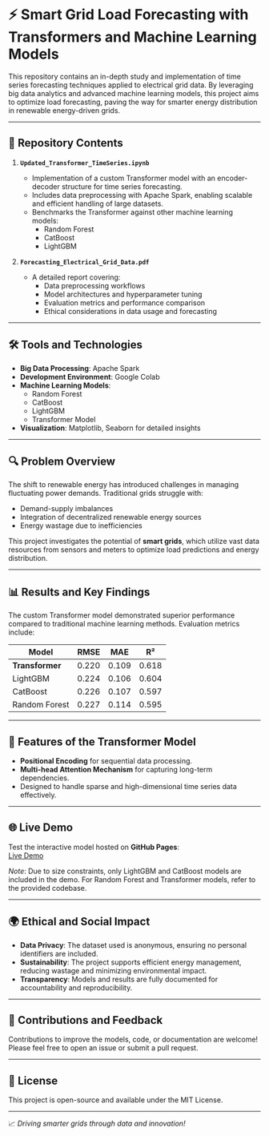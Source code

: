 # ⚡ Smart Grid Load Forecasting with Transformers and Machine Learning Models

This repository contains an in-depth study and implementation of time series forecasting techniques applied to electrical grid data. By leveraging big data analytics and advanced machine learning models, this project aims to optimize load forecasting, paving the way for smarter energy distribution in renewable energy-driven grids.

---

## 📂 Repository Contents
1. **`Updated_Transformer_TimeSeries.ipynb`**  
   - Implementation of a custom Transformer model with an encoder-decoder structure for time series forecasting.  
   - Includes data preprocessing with Apache Spark, enabling scalable and efficient handling of large datasets.  
   - Benchmarks the Transformer against other machine learning models:
     - Random Forest  
     - CatBoost  
     - LightGBM  

2. **`Forecasting_Electrical_Grid_Data.pdf`**  
   - A detailed report covering:
     - Data preprocessing workflows
     - Model architectures and hyperparameter tuning
     - Evaluation metrics and performance comparison
     - Ethical considerations in data usage and forecasting  

---

## 🛠️ Tools and Technologies
- **Big Data Processing**: Apache Spark  
- **Development Environment**: Google Colab  
- **Machine Learning Models**:
  - Random Forest  
  - CatBoost  
  - LightGBM  
  - Transformer Model  
- **Visualization**: Matplotlib, Seaborn for detailed insights  

---

## 🔍 Problem Overview
The shift to renewable energy has introduced challenges in managing fluctuating power demands. Traditional grids struggle with:
- Demand-supply imbalances  
- Integration of decentralized renewable energy sources  
- Energy wastage due to inefficiencies  

This project investigates the potential of **smart grids**, which utilize vast data resources from sensors and meters to optimize load predictions and energy distribution.

---

## 📊 Results and Key Findings
The custom Transformer model demonstrated superior performance compared to traditional machine learning methods. Evaluation metrics include:

| Model             | RMSE   | MAE    | R²     |
|--------------------|--------|--------|--------|
| **Transformer**    | 0.220  | 0.109  | 0.618  |
| LightGBM           | 0.224  | 0.106  | 0.604  |
| CatBoost           | 0.226  | 0.107  | 0.597  |
| Random Forest      | 0.227  | 0.114  | 0.595  |

---

## 🌟 Features of the Transformer Model
- **Positional Encoding** for sequential data processing.  
- **Multi-head Attention Mechanism** for capturing long-term dependencies.  
- Designed to handle sparse and high-dimensional time series data effectively.  

---

## 🌐 Live Demo
Test the interactive model hosted on **GitHub Pages**:  
[Live Demo](https://geareab.github.io/TimeSeriesGardio)  

_Note_: Due to size constraints, only LightGBM and CatBoost models are included in the demo. For Random Forest and Transformer models, refer to the provided codebase.

---

## 🌍 Ethical and Social Impact
- **Data Privacy**: The dataset used is anonymous, ensuring no personal identifiers are included.  
- **Sustainability**: The project supports efficient energy management, reducing wastage and minimizing environmental impact.  
- **Transparency**: Models and results are fully documented for accountability and reproducibility.  

---

## 🤝 Contributions and Feedback
Contributions to improve the models, code, or documentation are welcome! Please feel free to open an issue or submit a pull request.

---

## 📄 License
This project is open-source and available under the MIT License.

---

📈 _Driving smarter grids through data and innovation!_
